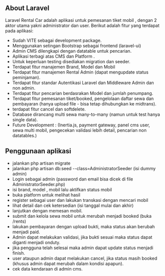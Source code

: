## About Laravel

Laravel Rental Car adalah aplikasi untuk pemesanan tiket mobil , dengan 2 aktor utama yakni administrator dan user. Berikut adalah fitur yang terdapat pada aplikasi:

- Sudah VITE sebagai development package.
- Menggunakan setingan Bootstrap sebagai frontend (laravel-ui)
- Admin CMS dilengkapi dengan datatable untuk pencarian.
- Aplikasi terbagi atas CMS dan Platform .
- Untuk keperluan testing disediakan migration dan seeder.
- Terdapat fitur manajemen Brand, Model dan Mobil
- Terdapat fitur manajemen Rental Admin (dapat mengupdate status peminjaman).
- Terdapat fitur standar Autentikasi Laravel dan Middleware Admin dan non admin.
- Terdapat fitur pencarian berdasrakan Model dan jumlah penumpang.
- Terdapat fitur pemesanan tiket/booked, pengelolaan daftar sewa dan pembayaran (hanya upload file - bisa tetap dihubungkan ke midtrans).
- terdapat fitur cancel dan softdelete.
- Database dirancang multi sewa many-to-many (namun untuk test hanya single data).
- Future Development : (Inertia.js, payment gateway, panel cms user, sewa multi mobil, pengecekan validasi lebih detail, pencarian non datatables.)

## Penggunaan aplikasi

- jalankan php artisan migrate
- jalankan php artisan db:seed --class=AdministratorSeeder (isi dummy admin)
- Login sebagai admin (password dan email bisa dicek di file AdministratorSeeder.php)
- isi brand, model , mobil lalu aktifkan status mobil
- buka platform untuk melihat hasil
- register sebagai user dan lakukan transkasi dengan mencari mobil
- lihat detail dan cek ketersedian (isi tanggal mulai dan akhir)
- lanjutkan dengan memesan mobil.
- submit dan kelola sewa mobil untuk merubah menjadi booked (buka /rents)
- lakukan pembayaran dengan upload bukti, maka status akan berubah menjadi paid.
- Admin dapat melakukan validasi, jika bukti sesuai maka status dapat diganti menjadi onduty.
- jika pengguna telah selesai maka admin dapat update status menjadi finish.
- user ataupun admin dapat melakukan cancel, jika status masih booked (khusus admin dapat merubah dalam kondisi apapun).
- cek data kendaraan di admin cms.
